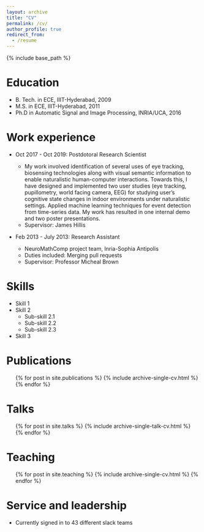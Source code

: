 ```yaml
---
layout: archive
title: "CV"
permalink: /cv/
author_profile: true
redirect_from:
  - /resume
---
```


{% include base_path %}

Education
======
* B. Tech. in ECE, IIIT-Hyderabad, 2009
* M.S. in ECE, IIIT-Hyderabad, 2011
* Ph.D in Automatic Signal and Image Processing, INRIA/UCA, 2016

Work experience
======

* Oct 2017 - Oct 2019: Postdotoral Research Scientist 
  * My work involved identification of several uses of eye tracking, biosensing technologies along with visual semantic information to enable naturalistic human-computer interactions. Towards this, I have designed and implemented two user studies (eye tracking, pupillometry, world facing camera, EEG) for studying user’s cognitive state changes in indoor environments under naturalistic settings. Applied machine learning techniques for event detection from time-series data. My work has resulted in one internal demo and two poster presentations.
  * Supervisor: James Hillis

* Feb 2013 - July 2013: Research Assistant
  * NeuroMathComp project team, Inria-Sophia Antipolis
  * Duties included: Merging pull requests
  * Supervisor: Professor Micheal Brown
  
Skills
======
* Skill 1
* Skill 2
  * Sub-skill 2.1
  * Sub-skill 2.2
  * Sub-skill 2.3
* Skill 3

Publications
======
  <ul>{% for post in site.publications %}
    {% include archive-single-cv.html %}
  {% endfor %}</ul>
  
Talks
======
  <ul>{% for post in site.talks %}
    {% include archive-single-talk-cv.html %}
  {% endfor %}</ul>
  
Teaching
======
  <ul>{% for post in site.teaching %}
    {% include archive-single-cv.html %}
  {% endfor %}</ul>
  
Service and leadership
======
* Currently signed in to 43 different slack teams
